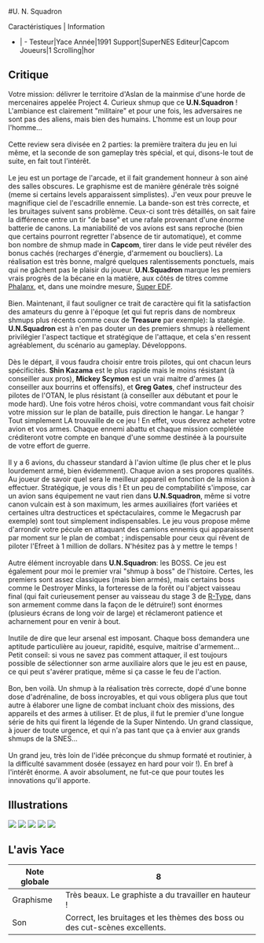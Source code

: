#U. N. Squadron

Caractéristiques | Information
- | -
Testeur|Yace
Année|1991
Support|SuperNES
Editeur|Capcom
Joueurs|1
Scrolling|hor

## Critique
Votre mission: délivrer le territoire d'Aslan de la mainmise d'une horde de mercenaires appelée Project 4. Curieux shmup que ce <b>U.N.Squadron</b> ! L'ambiance est clairement "militaire" et pour une fois, les adversaires ne sont pas des aliens, mais bien des humains. L'homme est un loup pour l'homme...<br/><br/>Cette review sera divisée en 2 parties: la première traitera du jeu en lui même, et la seconde de son gameplay très spécial, et qui, disons-le tout de suite, en fait tout l'intérêt.<br/><br/>Le jeu est un portage de l'arcade, et il fait grandement honneur à son ainé des salles obscures. Le graphisme est de manière générale très soigné (meme si certains levels apparaissent simplistes). J'en veux pour preuve le magnifique ciel de l'escadrille ennemie. La bande-son est très correcte, et les bruitages suivent sans problème. Ceux-ci sont très détaillés, on sait faire la différence entre un tir "de base" et une rafale provenant d'une énorme batterie de canons. La maniabilité de vos avions est sans reproche (bien que certains pourront regretter l'absence de tir automatique), et comme bon nombre de shmup made in <b>Capcom</b>, tirer dans le vide peut révéler des bonus cachés (recharges d'énergie, d'armement ou boucliers). La réalisation est très bonne, malgré quelques ralentissements ponctuels, mais qui ne gâchent pas le plaisir du joueur. <b>U.N.Squadron</b> marque les premiers vrais progrès de la bécane en la matière, aux côtés de titres comme <a href="index.php?page=fiche&id=732">Phalanx</a>, et, dans une moindre mesure, <a href="index.php?page=fiche&id=789">Super EDF</a>.<br/><br/>Bien. Maintenant, il faut souligner ce trait de caractère qui fit la satisfaction des amateurs du genre à l'époque (et qui fut repris dans de nombreux shmups plus récents comme ceux de <b>Treasure</b> par exemple): la statégie. <b>U.N.Squadron</b> est à n'en pas douter un des premiers shmups à réellement privilégier l'aspect tactique et stratégique de l'attaque, et cela s'en ressent agréablement, du scénario au gameplay. Développons.<br/><br/>Dès le départ, il vous faudra choisir entre trois pilotes, qui ont chacun leurs spécificités. <b>Shin Kazama</b> est le plus rapide mais le moins résistant (à conseiller aux pros), <b>Mickey Scymon</b> est un vrai maitre d'armes (à conseiller aux bourrins et offensifs), et <b>Greg Gates</b>, chef instructeur des pilotes de l'OTAN, le plus résistant (à conseiller aux débutant et pour le mode hard). Une fois votre héros choisi, votre commandant vous fait choisir votre mission sur le plan de bataille, puis direction le hangar. Le hangar ? Tout simplement LA trouvaille de ce jeu ! En effet, vous devrez acheter votre avion et vos armes. Chaque ennemi abattu et chaque mission complétée créditeront votre compte en banque d'une somme destinée à la poursuite de votre effort de guerre.<br/><br/>Il y a 6 avions, du chasseur standard à l'avion ultime (le plus cher et le plus lourdement armé, bien évidemment). Chaque avion a ses propores qualités. Au joueur de savoir quel sera le meilleur appareil en fonction de la mission à effectuer. Stratégique, je vous dis ! Et un peu de comptabilité s'impose, car un avion sans équipement ne vaut rien dans <b>U.N.Squadron</b>, même si votre canon vulcain est à son maximum, les armes auxiliaires (fort variées et certaines ultra destructices et spéctaculaires, comme le Megacrush par exemple) sont tout simplement indispensables. Le jeu vous propose même d'arrondir votre pécule en attaquant des camions ennemis qui apparaissent par moment sur le plan de combat ; indispensable pour ceux qui rêvent de piloter l'Efreet à 1 million de dollars. N'hésitez pas à y mettre le temps !<br/><br/>Autre élément incroyable dans <b>U.N.Squadron</b>: les BOSS. Ce jeu est également pour moi le premier vrai "shmup à boss" de l'histoire. Certes, les premiers sont assez classiques (mais bien armés), mais certains boss comme le Destroyer Minks, la forteresse de la forêt ou l'abject vaisseau final (qui fait curieusement penser au vaisseau du stage 3 de <a href="index.php?page=fiche&id=17">R-Type</a>, dans son armement comme dans la façon de le détruire!) sont énormes (plusieurs écrans de long voir de large) et réclameront patience et acharnement pour en venir à bout.<br/><br/>Inutile de dire que leur arsenal est imposant. Chaque boss demandera une aptitude particulière au joueur, rapidité, esquive, maitrise d'armement... Petit conseil: si vous ne savez pas comment attaquer, il est toujours possible de sélectionner son arme auxiliaire alors que le jeu est en pause, ce qui peut s'avérer pratique, même si ça casse le feu de l'action.<br/><br/>Bon, ben voilà. Un shmup à la réalisation très correcte, dopé d'une bonne dose d'adrénaline, de boss incroyables, et qui vous obligera plus que tout autre à élaborer une ligne de combat incluant choix des missions, des appareils et des armes à utiliser. Et de plus, il fut le premier d'une longue série de hits qui firent la légende de la Super Nintendo. Un grand classique, à jouer de toute urgence, et qui n'a pas tant que ça à envier aux grands shmups de la SNES...<br/><br/>Un grand jeu, très loin de l'idée préconçue du shmup formaté et routinier, à la difficulté savamment dosée (essayez en hard pour voir !). En bref à l'intérêt énorme. A avoir absolument, ne fut-ce que pour toutes les innovations qu'il apporte.

## Illustrations
![](http://www.shmup.com/images/thumbs/img_fiche_1_183.gif)
![](http://www.shmup.com/images/thumbs/img_fiche_2_183.gif)
![](http://www.shmup.com/images/thumbs/img_fiche_3_183.gif)
![](http://www.shmup.com/images/thumbs/img_fiche_4_183.gif)
![](http://www.shmup.com/images/thumbs/img_fiche_5_183.gif)

## L'avis Yace
Note globale|8
-|-
Graphisme|Très beaux. Le graphiste a du travailler en hauteur !
Son|Correct, les bruitages et les thèmes des boss ou des cut-scènes excellents.
